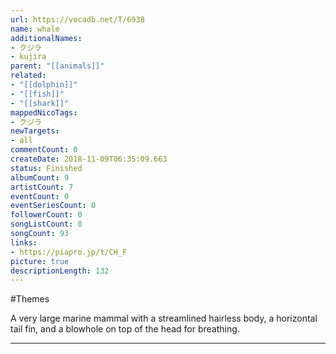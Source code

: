 ```yaml
---
url: https://vocadb.net/T/6938
name: whale
additionalNames: 
- クジラ
- kujira
parent: "[[animals]]"
related:
- "[[dolphin]]"
- "[[fish]]"
- "[[shark]]"
mappedNicoTags:
- クジラ
newTargets:
- all
commentCount: 0
createDate: 2018-11-09T06:35:09.663
status: Finished
albumCount: 9
artistCount: 7
eventCount: 0
eventSeriesCount: 0
followerCount: 0
songListCount: 0
songCount: 93
links: 
- https://piapro.jp/t/CH_F
picture: true
descriptionLength: 132
---
```


#Themes

A very large marine mammal with a streamlined hairless body, a horizontal tail fin, and a blowhole on top of the head for breathing.

---

